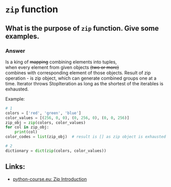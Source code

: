 # `zip` function

## What is the purpose of `zip` function. Give some examples.

### Answer
Is a king of ~~mapping~~ combining elements into tuples,  
when every element from given objects ~~(two or more)~~  
combines with corresponding element of those objects.
Result of zip operation - is zip object, which can generate combined groups one at a time.
Iterator throws StopIteration as long as the shortest of the iterables is exhausted.

Example:  
```python
# 1
colors = ['red', 'green', 'blue']
color_values = [(256, 0, 0), (0, 256, 0), (0, 0, 256)]
zip_obj = zip(colors, color_values)
for col in zip_obj:
    print(col)
color_codes = list(zip_obj)  # result is [] as zip object is exhausted

# 2
dictionary = dict(zip(colors, color_values))
```

## Links:
* [python-course.eu: Zip Introduction](https://python-course.eu/python3_zip_tutorial.php)

